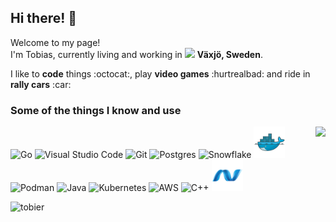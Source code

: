 ## Hi there! :wave:

<p>Welcome to my page! </br> I'm Tobias, currently living and working in <img src="https://cdn-icons-png.flaticon.com/512/197/197564.png" width="13"/> <b>Växjö, Sweden</b>. </p>

<p>I like to <b>code</b> things :octocat:, play <b>video games</b> :hurtrealbad: and ride in <b>rally cars</b> :car:</p>

<h3>Some of the things I know and use</h3>
<img align="right" src="https://static.wikia.nocookie.net/monkeyisland/images/5/5c/StaninActionanimiert.gif/revision/latest?cb=20120424155644" />
<p>
<img src="https://cdn.jsdelivr.net/gh/devicons/devicon/icons/go/go-original.svg" alt="Go" width="50" height="50" />
<img src="https://cdn.jsdelivr.net/gh/devicons/devicon/icons/vscode/vscode-original.svg" alt="Visual Studio Code" width="50" height="50" />
<img src="https://cdn.jsdelivr.net/gh/devicons/devicon/icons/git/git-original.svg" alt="Git" width="50" height="50" />
<img src="https://cdn.jsdelivr.net/gh/devicons/devicon/icons/postgresql/postgresql-original.svg" alt="Postgres" width="50" height="50" />
<img src="https://companieslogo.com/img/orig/SNOW-35164165.png?t=1634190631" alt="Snowflake" width="50" height="50" />
<img src="https://raw.githubusercontent.com/devicons/devicon/master/icons/docker/docker-original.svg" alt="Docker" width="50" height="50" />
<img src="https://cdn.jsdelivr.net/gh/devicons/devicon/icons/podman/podman-original.svg" alt="Podman" width="50" height="50" />
<img src="https://cdn.jsdelivr.net/gh/devicons/devicon/icons/java/java-original.svg" alt="Java" width="50" height="50" />
<img src="https://www.vectorlogo.zone/logos/kubernetes/kubernetes-icon.svg" alt="Kubernetes" width="50" height="50" />
<img src="https://cdn.jsdelivr.net/gh/devicons/devicon/icons/amazonwebservices/amazonwebservices-original.svg" alt="AWS" width="50" height="50" />
<img src="https://cdn.jsdelivr.net/gh/devicons/devicon/icons/cplusplus/cplusplus-original.svg" alt="C++" width="50" height="50" />
<img src="https://raw.githubusercontent.com/devicons/devicon/master/icons/dot-net/dot-net-original.svg" alt=".NET" width="50" height="50" />
</p>

<img src="https://github-readme-stats.vercel.app/api?username=tobier&show_icons=true&count_private=true" alt="tobier" />
